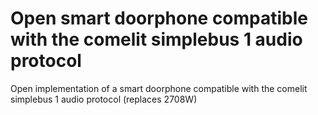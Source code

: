 # Open smart doorphone compatible with the comelit simplebus 1 audio protocol
Open implementation of a smart doorphone compatible with the comelit simplebus 1 audio protocol (replaces 2708W)
